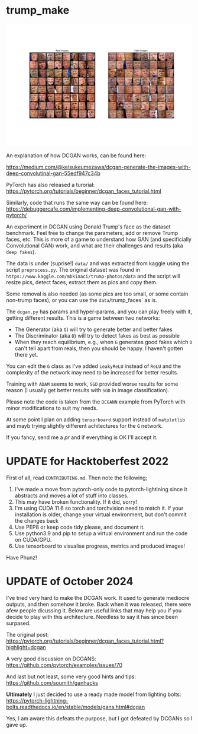 # trump_make

![Trump Fakes](results/make_trump_best.png)

An explanation of how DCGAN works, can be found here:

https://medium.com/@keisukeumezawa/dcgan-generate-the-images-with-deep-convolutinal-gan-55edf947c34b

PyTorch has also released a turorial:
https://pytorch.org/tutorials/beginner/dcgan_faces_tutorial.html

Similarly, code that runs the same way can be found here:
https://debuggercafe.com/implementing-deep-convolutional-gan-with-pytorch/

An experiment in DCGAN using Donald Trump's face as the dataset benchmark.
Feel free to change the parameters, add or remove Trump faces, etc.
This is more of a game to understand how GAN (and specificially Convolutional GAN) work,
and what are their challenges and results (aka `deep fakes`).

The data is under (suprise!) `data/` and was extracted from kaggle using the script `preprocess.py`.
The original dataset was found in `https://www.kaggle.com/mbkinaci/trump-photos/data` and the script
will resize pics, detect faces, extract them as pics and copy them.

Some removal is also needed (as some pics are too small, or some contain non-trump faces), or you 
can use the `data`/trump_faces` as is.

The `dcgan.py` has params and hyper-params, and you can play freely with it, getting different
results. This is a game between two networks:

- The Generator (aka `G`) will try to generate better and better fakes
- The Discriminator (aka `D`) will try to detect fakes as best as possible
- When they reach equilibrium, e.g., when `G` generates good fakes which `D` can't tell apart from
  reals, then you should be happy. I haven't gotten there yet.

You can edit the `G` class as I've added `LeakyReLU` instead of `ReLU` and the complexity of the
network may need to be increased for better results.

Training with `ADAM` seems to work, `SGD` provided worse results for some reason (I usually get
better results with `SGD` in image classification).

Please note the code is taken from the `DCGANN` example from PyTorch with minor modifications to
suit my needs.

At some point I plan on adding `tensorboard` support instead of `matplotlib` and mayb trying
slightly different achitectures for the `G` network.

If you fancy, send me a *pr* and if everything is OK I'll accept it.

# UPDATE for Hacktoberfest 2022

First of all, read `CONTRIBUTING.md`.
Then note the following;

1. I've made a move from pytorch-only code to pytorch-lightining since it abstracts and moves a lot of stuff into classes.
2. This may have broken functionality. If it did, sorry!
3. I'm using CUDA 11.6 so torch and torchvision need to match it. If your installation is older, change your virtual environment, but don't commit the changes back
4. Use PEP8 or keep code tidy please, and document it.
5. Use python3.9 and pip to setup a virtual environment and run the code on CUDA/GPU.
6. Use tensorboard to visualise progress, metrics and produced images!

Have Phunz!

# UPDATE of October 2024

I've tried very hard to make the DCGAN work. It used to generate mediocre outputs, and then somehow it broke.
Back when it was released, there were afew people dicussing it.
Below are useful links that may help you if you decide to play with this architecture.
Needless to say it has since been surpased.

The original post:
https://pytorch.org/tutorials/beginner/dcgan_faces_tutorial.html?highlight=dcgan

A very good discussion on DCGANS:
https://github.com/pytorch/examples/issues/70

And last but not least, some very good hints and tips:
https://github.com/soumith/ganhacks

__Ultimately__ I just decided to use a ready made model from lighting bolts:
https://pytorch-lightning-bolts.readthedocs.io/en/stable/models/gans.html#dcgan

Yes, I am aware this defeats the purpose, but I got defeated by DCGANs so I gave up.


